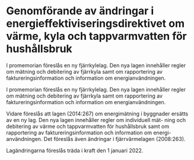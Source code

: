 # Genomförande av ändringar i energieffektiviseringsdirektivet om värme, kyla och tappvarmvatten för hushållsbruk

I promemorian föreslås en ny fjärrkylelag. Den nya lagen innehåller regler om mätning och debitering av fjärrkyla samt om rapportering av faktureringsinformation och information om energianvändningen.

I promemorian föreslås en ny fjärrkylelag. Den nya lagen innehåller regler om mätning och debitering av fjärrkyla samt om rapportering av faktureringsinformation och information om energianvändningen.

Vidare föreslås att lagen (2014:267) om energimätning i byggnader ersätts av en ny lag. Den nya lagen innehåller regler om individuell mät- ning och debitering av värme och tappvarmvatten för hushållsbruk samt om rapportering av faktureringsinformation och information om energi- användningen. Det föreslås även ändringar i fjärrvärmelagen (2008:263).

Lagändringarna föreslås träda i kraft den 1 januari 2022.
